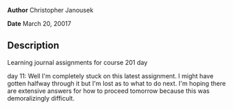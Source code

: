 **Author** Christopher Janousek

**Date** March 20, 20017

## Description
Learning journal assignments for course 201 day

day 11: Well I'm completely stuck on this latest assignment. I might have gotten halfway through it but I'm lost as to what to do next. I'm hoping there are extensive answers for how to proceed tomorrow because this was demoralizingly difficult.
